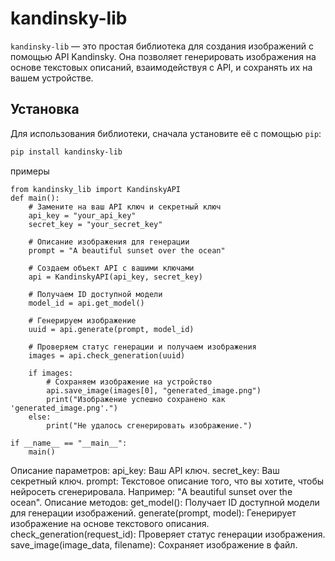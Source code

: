 # kandinsky-lib

`kandinsky-lib` — это простая библиотека для создания изображений с помощью API Kandinsky. Она позволяет генерировать изображения на основе текстовых описаний, взаимодействуя с API, и сохранять их на вашем устройстве.

## Установка

Для использования библиотеки, сначала установите её с помощью `pip`:

```bash
pip install kandinsky-lib
```

примеры

```
from kandinsky_lib import KandinskyAPI
def main():
    # Замените на ваш API ключ и секретный ключ
    api_key = "your_api_key"
    secret_key = "your_secret_key"

    # Описание изображения для генерации
    prompt = "A beautiful sunset over the ocean"

    # Создаем объект API с вашими ключами
    api = KandinskyAPI(api_key, secret_key)

    # Получаем ID доступной модели
    model_id = api.get_model()

    # Генерируем изображение
    uuid = api.generate(prompt, model_id)

    # Проверяем статус генерации и получаем изображения
    images = api.check_generation(uuid)

    if images:
        # Сохраняем изображение на устройство
        api.save_image(images[0], "generated_image.png")
        print("Изображение успешно сохранено как 'generated_image.png'.")
    else:
        print("Не удалось сгенерировать изображение.")

if __name__ == "__main__":
    main()
```

Описание параметров:
api_key: Ваш API ключ.
secret_key: Ваш секретный ключ.
prompt: Текстовое описание того, что вы хотите, чтобы нейросеть сгенерировала. Например: "A beautiful sunset over the ocean".
Описание методов:
get_model(): Получает ID доступной модели для генерации изображений.
generate(prompt, model): Генерирует изображение на основе текстового описания.
check_generation(request_id): Проверяет статус генерации изображения.
save_image(image_data, filename): Сохраняет изображение в файл.
